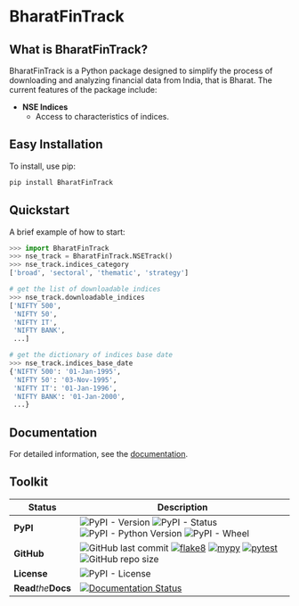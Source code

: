 # BharatFinTrack

## What is BharatFinTrack?
BharatFinTrack is a Python package designed to simplify the process of downloading and analyzing financial data from India, that is Bharat. The current features of the package include:

- **NSE Indices**
  - Access to characteristics of indices.


## Easy Installation

To install, use pip:

```bash
pip install BharatFinTrack
```

## Quickstart
A brief example of how to start:

```python
>>> import BharatFinTrack
>>> nse_track = BharatFinTrack.NSETrack()
>>> nse_track.indices_category
['broad', 'sectoral', 'thematic', 'strategy']

# get the list of downloadable indices
>>> nse_track.downloadable_indices
['NIFTY 500',
 'NIFTY 50',
 'NIFTY IT',
 'NIFTY BANK',
 ...]

# get the dictionary of indices base date
>>> nse_track.indices_base_date
{'NIFTY 500': '01-Jan-1995',
 'NIFTY 50': '03-Nov-1995',
 'NIFTY IT': '01-Jan-1996',
 'NIFTY BANK': '01-Jan-2000',
 ...}
```

## Documentation
For detailed information, see the [documentation](https://bharatfintrack.readthedocs.io/en/latest/).

## Toolkit

| Status | Description |
| --- | --- |
| **PyPI**| ![PyPI - Version](https://img.shields.io/pypi/v/BharatFinTrack) ![PyPI - Status](https://img.shields.io/pypi/status/BharatFinTrack) ![PyPI - Python Version](https://img.shields.io/pypi/pyversions/BharatFinTrack) ![PyPI - Wheel](https://img.shields.io/pypi/wheel/BharatFinTrack)|
| **GitHub** | ![GitHub last commit](https://img.shields.io/github/last-commit/debpal/BharatFinTrack) [![flake8](https://github.com/debpal/BharatFinTrack/actions/workflows/linting.yml/badge.svg?branch=master)](https://github.com/debpal/BharatFinTrack/actions/workflows/linting.yml)	[![mypy](https://github.com/debpal/BharatFinTrack/actions/workflows/typing.yml/badge.svg?branch=master)](https://github.com/debpal/BharatFinTrack/actions/workflows/typing.yml) [![pytest](https://github.com/debpal/BharatFinTrack/actions/workflows/testing.yml/badge.svg?branch=master)](https://github.com/debpal/BharatFinTrack/actions/workflows/testing.yml) ![GitHub repo size](https://img.shields.io/github/repo-size/debpal/BharatFinTrack) |
| **License** | ![PyPI - License](https://img.shields.io/pypi/l/BharatFinTrack) |
| **Read**_the_**Docs** | [![Documentation Status](https://readthedocs.org/projects/bharatfintrack/badge/?version=latest)](https://bharatfintrack.readthedocs.io/en/latest/?badge=latest) |
